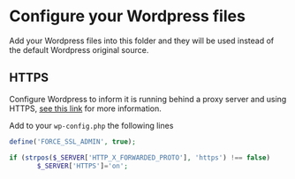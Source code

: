 # Configure your Wordpress files

Add your Wordpress files into this folder and they will be used instead of the default Wordpress original source.

## HTTPS

Configure Wordpress to inform it is running behind a proxy server and using HTTPS, [see this link](http://codex.wordpress.org/Administration_Over_SSL#Using_a_Reverse_Proxy) for more information.

Add to your `wp-config.php` the following lines

```php
define('FORCE_SSL_ADMIN', true);

if (strpos($_SERVER['HTTP_X_FORWARDED_PROTO'], 'https') !== false)
       $_SERVER['HTTPS']='on';
```